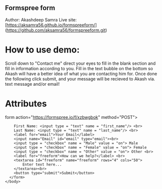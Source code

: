 ## Formspree form
Author: Akashdeep Samra
Live site: [https://aksamra56.github.io/formspreeform/] (https://github.com/aksamra56/formspreeform.git)
# How to use demo:
Scroll down to "Contact me" direct your eyes to fill in the blank section and fill in information according to you. Fill in the text bubble on the bottom so Akash will have a better idea of what you are contacting him for. Once done the following click submit, and your message will be recieved to Akash via. text message and/or email!
# Attributes
form action="https://formspree.io/f/xzbwgbok" method="POST">
		
        First Name: <input type = "text" name = "first_name"/> <br>
        Last Name: <input type = "text" name = "last_name"/> <br>
        <label for="email">Your Email</label>
        <input name="Email" id="email" type="email"><br>
        <input type = "checkbox" name = "Male" value = "on"> Male
        <input type = "checkbox" name = "Female" value = "on"> Female 
        <input type = "checkbox" name = "Other" value = "on"> Other <br>
        <label for="freeform">How can we help?</label> <br>
        <textarea id="freeform" name="freeform" rows="4" cols="50">
            Enter text here...
        </textarea><br>
		<button type="submit">Submit</button>
	  </form>
	</body>
</html>
